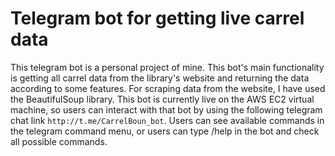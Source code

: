 # Telegram bot for getting live carrel data 
This telegram bot is a personal project of mine. This bot's main functionality is getting all carrel data from the library's website and returning the data according to some features. For scraping data from the website, I have used the BeautifulSoup library. This bot is currently live on the AWS EC2 virtual machine, so users can interact with that bot by using the following telegram chat link `http://t.me/CarrelBoun_bot`. Users can see available commands in the telegram command menu, or users can type /help in the bot and check all possible commands.
